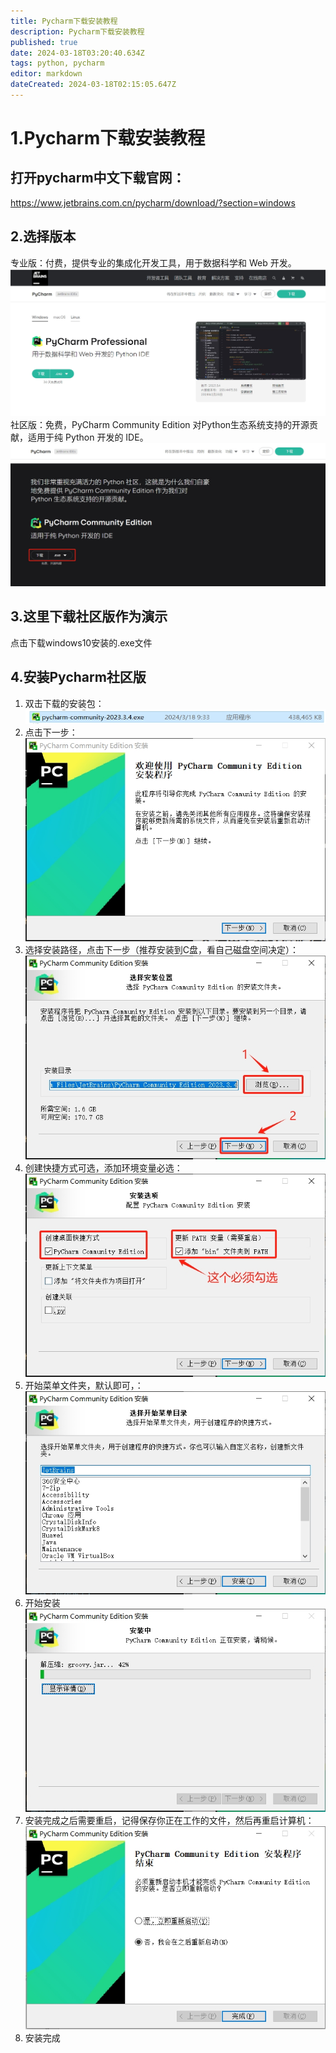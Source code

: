 ```yaml
---
title: Pycharm下载安装教程
description: Pycharm下载安装教程
published: true
date: 2024-03-18T03:20:40.634Z
tags: python, pycharm
editor: markdown
dateCreated: 2024-03-18T02:15:05.647Z
---
```


# 1.Pycharm下载安装教程
## 打开pycharm中文下载官网：
https://www.jetbrains.com.cn/pycharm/download/?section=windows
## 2.选择版本
专业版：付费，提供专业的集成化开发工具，用于数据科学和 Web 开发。
![ptcharm专业版下载.png](/wiki/python/pycharm/ptcharm专业版下载.png)
社区版：免费，PyCharm Community Edition 对Python生态系统支持的开源贡献，适用于纯 Python 开发的 IDE。
![ptcharm社区版下载.png](/wiki/python/pycharm/ptcharm社区版下载.png)
## 3.这里下载社区版作为演示
点击下载windows10安装的.exe文件
## 4.安装Pycharm社区版
1. 双击下载的安装包：
![pycharm社区版安装包.png](/wiki/python/pycharm/pycharm社区版安装包.png)
2. 点击下一步：
![ptcharm社区版安装01.png](/wiki/python/pycharm/ptcharm社区版安装01.png)
3. 选择安装路径，点击下一步（推荐安装到C盘，看自己磁盘空间决定）：
![ptcharm社区版安装02.png](/wiki/python/pycharm/ptcharm社区版安装02.png)
4. 创建快捷方式可选，添加环境变量必选：
![ptcharm社区版安装03.png](/wiki/python/pycharm/ptcharm社区版安装03.png)
5. 开始菜单文件夹，默认即可，：
![pycharm社区版安装04.png](/wiki/python/pycharm/pycharm社区版安装04.png)
6. 开始安装
![pycharm社区版安装05.png](/wiki/python/pycharm/pycharm社区版安装05.png)
7. 安装完成之后需要重启，记得保存你正在工作的文件，然后再重启计算机：
![pycharm社区版安装06.png](/wiki/python/pycharm/pycharm社区版安装06.png)
8. 安装完成


